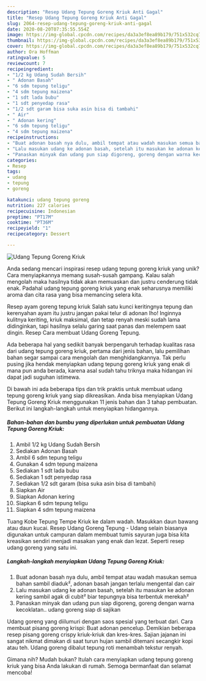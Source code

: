 ```yaml
---
description: "Resep Udang Tepung Goreng Kriuk Anti Gagal"
title: "Resep Udang Tepung Goreng Kriuk Anti Gagal"
slug: 2064-resep-udang-tepung-goreng-kriuk-anti-gagal
date: 2020-08-20T07:35:55.554Z
image: https://img-global.cpcdn.com/recipes/da3a3ef8ea89b179/751x532cq70/udang-tepung-goreng-kriuk-foto-resep-utama.jpg
thumbnail: https://img-global.cpcdn.com/recipes/da3a3ef8ea89b179/751x532cq70/udang-tepung-goreng-kriuk-foto-resep-utama.jpg
cover: https://img-global.cpcdn.com/recipes/da3a3ef8ea89b179/751x532cq70/udang-tepung-goreng-kriuk-foto-resep-utama.jpg
author: Ora Hoffman
ratingvalue: 5
reviewcount: 7
recipeingredient:
- "1/2 kg Udang Sudah Bersih"
- " Adonan Basah"
- "6 sdm tepung teligu"
- "4 sdm tepung maizena"
- "1 sdt lada bubu"
- "1 sdt penyedap rasa"
- "1/2 sdt garam bisa suka asin bisa di tambahi"
- " Air"
- " Adonan kering"
- "6 sdm tepung teligu"
- "4 sdm tepung maizena"
recipeinstructions:
- "Buat adonan basah nya dulu, ambil tempat atau wadah masukan semua bahan sambil diaduk², adonan basah jangan terlalu mengental dan cair"
- "Lalu masukan udang ke adonan basah, setelah itu masukan ke adonan kering sambil agak di cubit² biar tepungnya bisa terbentuk merekah²"
- "Panaskan minyak dan udang pun siap digoreng, goreng dengan warna kecoklatan.. udang goreng siap di sajikan"
categories:
- Resep
tags:
- udang
- tepung
- goreng

katakunci: udang tepung goreng 
nutrition: 227 calories
recipecuisine: Indonesian
preptime: "PT17M"
cooktime: "PT36M"
recipeyield: "1"
recipecategory: Dessert

---
```



![Udang Tepung Goreng Kriuk](https://img-global.cpcdn.com/recipes/da3a3ef8ea89b179/751x532cq70/udang-tepung-goreng-kriuk-foto-resep-utama.jpg)

Anda sedang mencari inspirasi resep udang tepung goreng kriuk yang unik? Cara menyiapkannya memang susah-susah gampang. Kalau salah mengolah maka hasilnya tidak akan memuaskan dan justru cenderung tidak enak. Padahal udang tepung goreng kriuk yang enak seharusnya memiliki aroma dan cita rasa yang bisa memancing selera kita.

Resep ayam goreng tepung kriuk Salah satu kunci keritingnya tepung dan kerenyahan ayam itu justru jangan pakai telur di adonan lho! Inginnya kulitnya keriting, kriuk maksimal, dan tetap renyah meski sudah lama didinginkan, tapi hasilnya selalu garing saat panas dan melempem saat dingin. Resep Cara membuat Udang Goreng Tepung.

Ada beberapa hal yang sedikit banyak berpengaruh terhadap kualitas rasa dari udang tepung goreng kriuk, pertama dari jenis bahan, lalu pemilihan bahan segar sampai cara mengolah dan menghidangkannya. Tak perlu pusing jika hendak menyiapkan udang tepung goreng kriuk yang enak di mana pun anda berada, karena asal sudah tahu triknya maka hidangan ini dapat jadi suguhan istimewa.


Di bawah ini ada beberapa tips dan trik praktis untuk membuat udang tepung goreng kriuk yang siap dikreasikan. Anda bisa menyiapkan Udang Tepung Goreng Kriuk menggunakan 11 jenis bahan dan 3 tahap pembuatan. Berikut ini langkah-langkah untuk menyiapkan hidangannya.

<!--inarticleads1-->

##### Bahan-bahan dan bumbu yang diperlukan untuk pembuatan Udang Tepung Goreng Kriuk:

1. Ambil 1/2 kg Udang Sudah Bersih
1. Sediakan  Adonan Basah
1. Ambil 6 sdm tepung teligu
1. Gunakan 4 sdm tepung maizena
1. Sediakan 1 sdt lada bubu
1. Sediakan 1 sdt penyedap rasa
1. Sediakan 1/2 sdt garam (bisa suka asin bisa di tambahi)
1. Siapkan  Air
1. Siapkan  Adonan kering
1. Siapkan 6 sdm tepung teligu
1. Siapkan 4 sdm tepung maizena


Tuang Kobe Tepung Tempe Kriuk ke dalam wadah. Masukkan daun bawang atau daun kucai. Resep Udang Goreng Tepung - Udang selain biasanya digunakan untuk campuran dalam membuat tumis sayuran juga bisa kita kreasikan sendiri menjadi masakan yang enak dan lezat. Seperti resep udang goreng yang satu ini. 

<!--inarticleads2-->

##### Langkah-langkah menyiapkan Udang Tepung Goreng Kriuk:

1. Buat adonan basah nya dulu, ambil tempat atau wadah masukan semua bahan sambil diaduk², adonan basah jangan terlalu mengental dan cair
1. Lalu masukan udang ke adonan basah, setelah itu masukan ke adonan kering sambil agak di cubit² biar tepungnya bisa terbentuk merekah²
1. Panaskan minyak dan udang pun siap digoreng, goreng dengan warna kecoklatan.. udang goreng siap di sajikan


Udang goreng yang diilumuri dengan saos spesial yang terbuat dari. Cara membuat pisang goreng krispi: Buat adonan pencelup. Demikian beberapa resep pisang goreng crispy kriuk-kriuk dan kres-kres. Sajian jajanan ini sangat nikmat dimakan di saat turun hujan sambil ditemani secangkir kopi atau teh. Udang goreng dibalut tepung roti menambah tekstur renyah. 

Gimana nih? Mudah bukan? Itulah cara menyiapkan udang tepung goreng kriuk yang bisa Anda lakukan di rumah. Semoga bermanfaat dan selamat mencoba!
